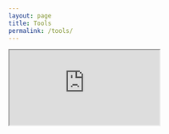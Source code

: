 ```yaml
---
layout: page
title: Tools
permalink: /tools/
---
```


<iframe src=https://kangkangminmin0709.wixsite.com/my-site>
